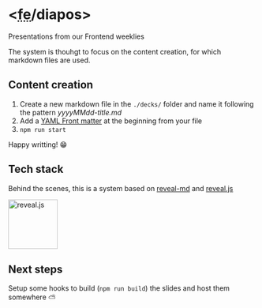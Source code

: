 # <<abbr title="frontend">fe</abbr>/diapos>

Presentations from our Frontend weeklies

The system is thouhgt to focus on the content creation, for which markdown files are used.

## Content creation

1. Create a new markdown file in the `./decks/` folder and name it following the pattern _yyyyMMdd-title.md_
2. Add a [YAML Front matter](https://github.com/webpro/reveal-md#yaml-front-matter) at the beginning from your file
3. `npm run start`

Happy writting! 😁

## Tech stack

Behind the scenes, this is a system based on [reveal-md](https://github.com/webpro/reveal-md) and [reveal.js](https://revealjs.com/)

<img src="https://hakim-static.s3.amazonaws.com/reveal-js/logo/v1/reveal-black-text.svg" alt="reveal.js" height="100">

## Next steps

Setup some hooks to build (`npm run build`) the slides and host them somewhere ⛅️